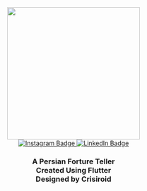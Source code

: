 <div id="header" align="center">
  <img src="https://media.giphy.com/media/ZVik7pBtu9dNS/giphy.gif" width="300"/>
</div>

<div id="badges" align="center">
	<a href="https://www.instagram.com/trloneloa/">
  	<img src="https://img.shields.io/badge/Instagram-red?style=for-the-badge&logo=instagram&logoColor=white" alt="Instagram Badge"/>
	</a>
	<a href="https://www.linkedin.com/in/amir-sajjad-hp-4371351b6/">
	<img src="https://img.shields.io/badge/LinkedIn-blue?style=for-the-badge&logo=linkedin&logoColor=white" alt="LinkedIn Badge"/>
	</a>
</div>

<h3 align="center">
  A Persian Forture Teller<br/>
  Created Using Flutter<br/>
  Designed by Crisiroid<br/>
</h3>
